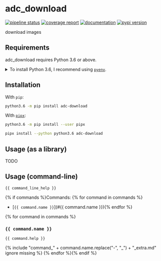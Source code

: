 <!--
IMPORTANT:
  This file is generated from the template at 'scripts/templates/README.md'.
  Please update the template instead of this file.
-->

# adc_download
[![pipeline status](https://gitlab.com/JulioContrerasH/adc-download/badges/master/pipeline.svg)](https://gitlab.com/JulioContrerasH/adc-download/pipelines)
[![coverage report](https://gitlab.com/JulioContrerasH/adc-download/badges/master/coverage.svg)](https://gitlab.com/JulioContrerasH/adc-download/commits/master)
[![documentation](https://img.shields.io/readthedocs/adc-download.svg?style=flat)](https://adc-download.readthedocs.io/en/latest/index.html)
[![pypi version](https://img.shields.io/pypi/v/adc-download.svg)](https://pypi.org/project/adc-download/)

download images

## Requirements
adc_download requires Python 3.6 or above.

<details>
<summary>To install Python 3.6, I recommend using <a href="https://github.com/pyenv/pyenv"><code>pyenv</code></a>.</summary>

```bash
# install pyenv
git clone https://github.com/pyenv/pyenv ~/.pyenv

# setup pyenv (you should also put these three lines in .bashrc or similar)
export PATH="${HOME}/.pyenv/bin:${PATH}"
export PYENV_ROOT="${HOME}/.pyenv"
eval "$(pyenv init -)"

# install Python 3.6
pyenv install 3.6.8

# make it available globally
pyenv global system 3.6.8
```
</details>

## Installation
With `pip`:
```bash
python3.6 -m pip install adc-download
```

With [`pipx`](https://github.com/cs01/pipx):
```bash
python3.6 -m pip install --user pipx

pipx install --python python3.6 adc-download
```

## Usage (as a library)
TODO

## Usage (command-line)
```
{{ command_line_help }}
```

{% if commands %}Commands:
{% for command in commands %}
- [`{{ command.name }}`](#{{ command.name }}){% endfor %}

{% for command in commands %}
### `{{ command.name }}`
```
{{ command.help }}
```

{% include "command_" + command.name.replace("-", "_") + "_extra.md" ignore missing %}
{% endfor %}{% endif %}
